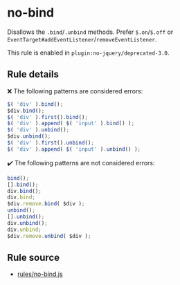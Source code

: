 # no-bind

Disallows the `.bind`/`.unbind` methods. Prefer `$.on`/`$.off` or `EventTarget#addEventListener`/`removeEventListener`.

This rule is enabled in `plugin:no-jquery/deprecated-3.0`.

## Rule details

❌ The following patterns are considered errors:
```js
$( 'div' ).bind();
$div.bind();
$( 'div' ).first().bind();
$( 'div' ).append( $( 'input' ).bind() );
$( 'div' ).unbind();
$div.unbind();
$( 'div' ).first().unbind();
$( 'div' ).append( $( 'input' ).unbind() );
```

✔️ The following patterns are not considered errors:
```js
bind();
[].bind();
div.bind();
div.bind;
$div.remove.bind( $div );
unbind();
[].unbind();
div.unbind();
div.unbind;
$div.remove.unbind( $div );
```
## Rule source

* [rules/no-bind.js](../rules/no-bind.js)
